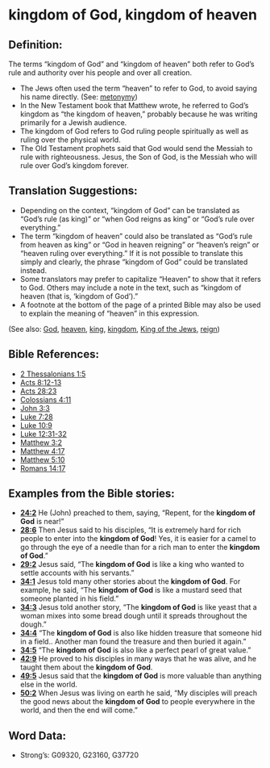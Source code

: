 # kingdom of God, kingdom of heaven

## Definition:

The terms “kingdom of God” and “kingdom of heaven” both refer to God’s rule and authority over his people and over all creation.

* The Jews often used the term “heaven” to refer to God, to avoid saying his name directly. (See: [metonymy](rc://en/ta/man/translate/figs-metonymy))
* In the New Testament book that Matthew wrote, he referred to God’s kingdom as “the kingdom of heaven,” probably because he was writing primarily for a Jewish audience.
* The kingdom of God refers to God ruling people spiritually as well as ruling over the physical world.
* The Old Testament prophets said that God would send the Messiah to rule with righteousness. Jesus, the Son of God, is the Messiah who will rule over God’s kingdom forever.

## Translation Suggestions:

* Depending on the context, “kingdom of God” can be translated as “God’s rule (as king)” or “when God reigns as king” or “God’s rule over everything.”
* The term “kingdom of heaven” could also be translated as “God’s rule from heaven as king” or “God in heaven reigning” or “heaven’s reign” or “heaven ruling over everything.” If it is not possible to translate this simply and clearly, the phrase “kingdom of God” could be translated instead.
* Some translators may prefer to capitalize “Heaven” to show that it refers to God. Others may include a note in the text, such as “kingdom of heaven (that is, ‘kingdom of God’).”
* A footnote at the bottom of the page of a printed Bible may also be used to explain the meaning of “heaven” in this expression.

(See also: [God](../kt/god.md), [heaven](../kt/heaven.md), [king](../other/king.md), [kingdom](../other/kingdom.md), [King of the Jews](../kt/kingofthejews.md), [reign](../other/reign.md))

## Bible References:

* [2 Thessalonians 1:5](rc://en/tn/help/2th/01/05)
* [Acts 8:12-13](rc://en/tn/help/act/08/12)
* [Acts 28:23](rc://en/tn/help/act/28/23)
* [Colossians 4:11](rc://en/tn/help/col/04/11)
* [John 3:3](rc://en/tn/help/jhn/03/03)
* [Luke 7:28](rc://en/tn/help/luk/07/28)
* [Luke 10:9](rc://en/tn/help/luk/10/09)
* [Luke 12:31-32](rc://en/tn/help/luk/12/31)
* [Matthew 3:2](rc://en/tn/help/mat/03/02)
* [Matthew 4:17](rc://en/tn/help/mat/04/17)
* [Matthew 5:10](rc://en/tn/help/mat/05/10)
* [Romans 14:17](rc://en/tn/help/rom/14/17)

## Examples from the Bible stories:

* __[24:2](rc://en/tn/help/obs/24/02)__ He (John) preached to them, saying, “Repent, for the __kingdom of God__ is near!”
* __[28:6](rc://en/tn/help/obs/28/06)__ Then Jesus said to his disciples, “It is extremely hard for rich people to enter into the __kingdom of God__! Yes, it is easier for a camel to go through the eye of a needle than for a rich man to enter the __kingdom of God__.”
* __[29:2](rc://en/tn/help/obs/29/02)__ Jesus said, “The __kingdom of God__ is like a king who wanted to settle accounts with his servants.”
* __[34:1](rc://en/tn/help/obs/34/01)__ Jesus told many other stories about the __kingdom of God__. For example, he said, “The __kingdom of God__ is like a mustard seed that someone planted in his field.”
* __[34:3](rc://en/tn/help/obs/34/03)__ Jesus told another story, “The __kingdom of God__ is like yeast that a woman mixes into some bread dough until it spreads throughout the dough.”
* __[34:4](rc://en/tn/help/obs/34/04)__ “The __kingdom of God__ is also like hidden treasure that someone hid in a field.. Another man found the treasure and then buried it again.”
* __[34:5](rc://en/tn/help/obs/34/05)__ “The __kingdom of God__ is also like a perfect pearl of great value.”
* __[42:9](rc://en/tn/help/obs/42/09)__ He proved to his disciples in many ways that he was alive, and he taught them about the __kingdom of God__.
* __[49:5](rc://en/tn/help/obs/49/05)__ Jesus said that the __kingdom of God__ is more valuable than anything else in the world.
* __[50:2](rc://en/tn/help/obs/50/02)__ When Jesus was living on earth he said, “My disciples will preach the good news about the __kingdom of God__ to people everywhere in the world, and then the end will come.”

## Word Data:

* Strong’s: G09320, G23160, G37720
